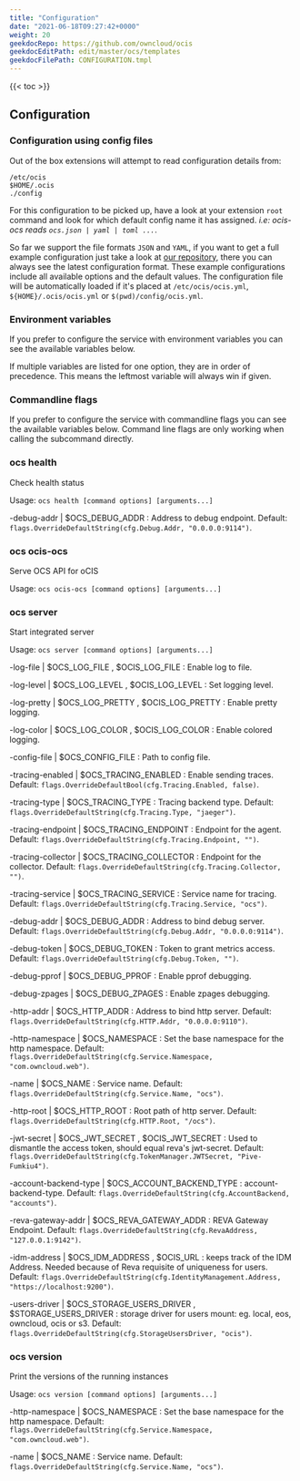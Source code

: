 ```yaml
---
title: "Configuration"
date: "2021-06-18T09:27:42+0000"
weight: 20
geekdocRepo: https://github.com/owncloud/ocis
geekdocEditPath: edit/master/ocs/templates
geekdocFilePath: CONFIGURATION.tmpl
---
```


{{< toc >}}

## Configuration

### Configuration using config files

Out of the box extensions will attempt to read configuration details from:

```console
/etc/ocis
$HOME/.ocis
./config
```

For this configuration to be picked up, have a look at your extension `root` command and look for which default config name it has assigned. *i.e: ocis-ocs reads `ocs.json | yaml | toml ...`*.

So far we support the file formats `JSON` and `YAML`, if you want to get a full example configuration just take a look at [our repository](https://github.com/owncloud/ocis/tree/master/ocs/config), there you can always see the latest configuration format. These example configurations include all available options and the default values. The configuration file will be automatically loaded if it's placed at `/etc/ocis/ocis.yml`, `${HOME}/.ocis/ocis.yml` or `$(pwd)/config/ocis.yml`.

### Environment variables

If you prefer to configure the service with environment variables you can see the available variables below.

If multiple variables are listed for one option, they are in order of precedence. This means the leftmost variable will always win if given.

### Commandline flags

If you prefer to configure the service with commandline flags you can see the available variables below. Command line flags are only working when calling the subcommand directly.

### ocs health

Check health status

Usage: `ocs health [command options] [arguments...]`

-debug-addr |  $OCS_DEBUG_ADDR
: Address to debug endpoint. Default: `flags.OverrideDefaultString(cfg.Debug.Addr, "0.0.0.0:9114")`.

### ocs ocis-ocs

Serve OCS API for oCIS

Usage: `ocs ocis-ocs [command options] [arguments...]`

### ocs server

Start integrated server

Usage: `ocs server [command options] [arguments...]`

-log-file |  $OCS_LOG_FILE , $OCIS_LOG_FILE
: Enable log to file.

-log-level |  $OCS_LOG_LEVEL , $OCIS_LOG_LEVEL
: Set logging level.

-log-pretty |  $OCS_LOG_PRETTY , $OCIS_LOG_PRETTY
: Enable pretty logging.

-log-color |  $OCS_LOG_COLOR , $OCIS_LOG_COLOR
: Enable colored logging.

-config-file |  $OCS_CONFIG_FILE
: Path to config file.

-tracing-enabled |  $OCS_TRACING_ENABLED
: Enable sending traces. Default: `flags.OverrideDefaultBool(cfg.Tracing.Enabled, false)`.

-tracing-type |  $OCS_TRACING_TYPE
: Tracing backend type. Default: `flags.OverrideDefaultString(cfg.Tracing.Type, "jaeger")`.

-tracing-endpoint |  $OCS_TRACING_ENDPOINT
: Endpoint for the agent. Default: `flags.OverrideDefaultString(cfg.Tracing.Endpoint, "")`.

-tracing-collector |  $OCS_TRACING_COLLECTOR
: Endpoint for the collector. Default: `flags.OverrideDefaultString(cfg.Tracing.Collector, "")`.

-tracing-service |  $OCS_TRACING_SERVICE
: Service name for tracing. Default: `flags.OverrideDefaultString(cfg.Tracing.Service, "ocs")`.

-debug-addr |  $OCS_DEBUG_ADDR
: Address to bind debug server. Default: `flags.OverrideDefaultString(cfg.Debug.Addr, "0.0.0.0:9114")`.

-debug-token |  $OCS_DEBUG_TOKEN
: Token to grant metrics access. Default: `flags.OverrideDefaultString(cfg.Debug.Token, "")`.

-debug-pprof |  $OCS_DEBUG_PPROF
: Enable pprof debugging.

-debug-zpages |  $OCS_DEBUG_ZPAGES
: Enable zpages debugging.

-http-addr |  $OCS_HTTP_ADDR
: Address to bind http server. Default: `flags.OverrideDefaultString(cfg.HTTP.Addr, "0.0.0.0:9110")`.

-http-namespace |  $OCS_NAMESPACE
: Set the base namespace for the http namespace. Default: `flags.OverrideDefaultString(cfg.Service.Namespace, "com.owncloud.web")`.

-name |  $OCS_NAME
: Service name. Default: `flags.OverrideDefaultString(cfg.Service.Name, "ocs")`.

-http-root |  $OCS_HTTP_ROOT
: Root path of http server. Default: `flags.OverrideDefaultString(cfg.HTTP.Root, "/ocs")`.

-jwt-secret |  $OCS_JWT_SECRET , $OCIS_JWT_SECRET
: Used to dismantle the access token, should equal reva's jwt-secret. Default: `flags.OverrideDefaultString(cfg.TokenManager.JWTSecret, "Pive-Fumkiu4")`.

-account-backend-type |  $OCS_ACCOUNT_BACKEND_TYPE
: account-backend-type. Default: `flags.OverrideDefaultString(cfg.AccountBackend, "accounts")`.

-reva-gateway-addr |  $OCS_REVA_GATEWAY_ADDR
: REVA Gateway Endpoint. Default: `flags.OverrideDefaultString(cfg.RevaAddress, "127.0.0.1:9142")`.

-idm-address |  $OCS_IDM_ADDRESS , $OCIS_URL
: keeps track of the IDM Address. Needed because of Reva requisite of uniqueness for users. Default: `flags.OverrideDefaultString(cfg.IdentityManagement.Address, "https://localhost:9200")`.

-users-driver |  $OCS_STORAGE_USERS_DRIVER , $STORAGE_USERS_DRIVER
: storage driver for users mount: eg. local, eos, owncloud, ocis or s3. Default: `flags.OverrideDefaultString(cfg.StorageUsersDriver, "ocis")`.

### ocs version

Print the versions of the running instances

Usage: `ocs version [command options] [arguments...]`

-http-namespace |  $OCS_NAMESPACE
: Set the base namespace for the http namespace. Default: `flags.OverrideDefaultString(cfg.Service.Namespace, "com.owncloud.web")`.

-name |  $OCS_NAME
: Service name. Default: `flags.OverrideDefaultString(cfg.Service.Name, "ocs")`.

